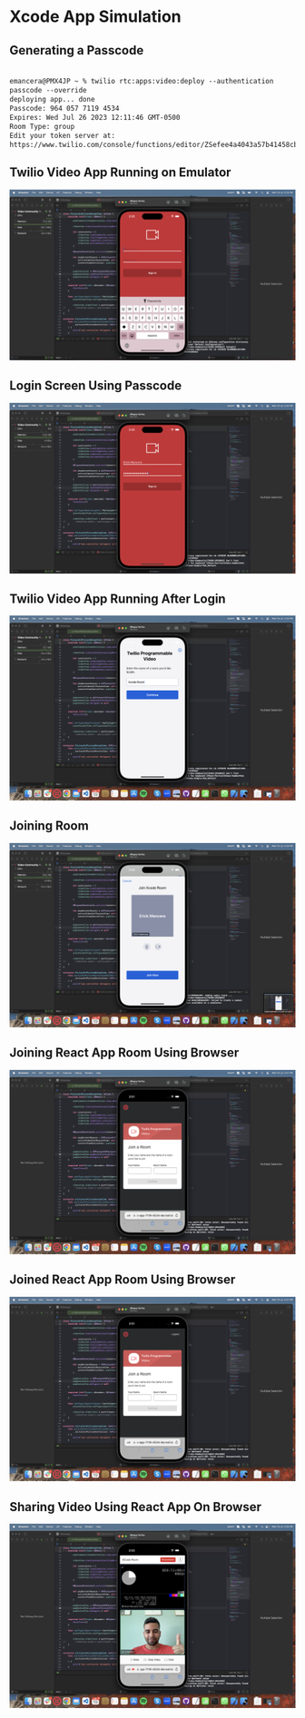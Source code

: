 # Xcode App Simulation


## Generating a Passcode

```

emancera@PMX4JP ~ % twilio rtc:apps:video:deploy --authentication passcode --override        
deploying app... done
Passcode: 964 057 7119 4534
Expires: Wed Jul 26 2023 12:11:46 GMT-0500
Room Type: group
Edit your token server at: https://www.twilio.com/console/functions/editor/ZSefee4a4043a57b41458cbe8945cf7339/environment/ZE5430e65a45cd4fcd07aeaf9dddeaf3e2/function/ZHb91a146cee6a5612e23602cc957b4e01 
```

## Twilio Video App Running on Emulator


![](Screenshots/XC_1.png)


## Login Screen Using Passcode


![](Screenshots/XC_2.png)


## Twilio Video App Running After Login 


![](Screenshots/XC_3.png)


## Joining Room 


![](Screenshots/XC_4.png)


## Joining React App Room Using Browser


![](Screenshots/XC_5.png)


## Joined React App Room Using Browser

![](Screenshots/XC_5.png)


## Sharing Video Using React App On Browser

![](Screenshots/XC_6.png)
